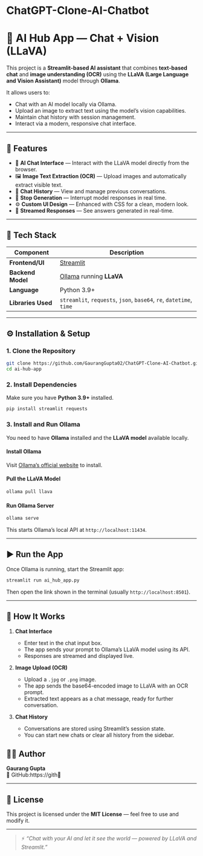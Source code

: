 # ChatGPT-Clone-AI-Chatbot
# 🤖 AI Hub App — Chat + Vision (LLaVA)

This project is a **Streamlit-based AI assistant** that combines **text-based chat** and **image understanding (OCR)** using the **LLaVA (Large Language and Vision Assistant)** model through **Ollama**.

It allows users to:
- Chat with an AI model locally via Ollama.
- Upload an image to extract text using the model’s vision capabilities.
- Maintain chat history with session management.
- Interact via a modern, responsive chat interface.

---

## 🌟 Features

- 🧠 **AI Chat Interface** — Interact with the LLaVA model directly from the browser.
- 🖼️ **Image Text Extraction (OCR)** — Upload images and automatically extract visible text.
- 💬 **Chat History** — View and manage previous conversations.
- 🛑 **Stop Generation** — Interrupt model responses in real time.
- ⚙️ **Custom UI Design** — Enhanced with CSS for a clean, modern look.
- 🚀 **Streamed Responses** — See answers generated in real-time.

---

## 🧩 Tech Stack

| Component | Description |
|------------|-------------|
| **Frontend/UI** | [Streamlit](https://streamlit.io) |
| **Backend Model** | [Ollama](https://ollama.ai) running **LLaVA** |
| **Language** | Python 3.9+ |
| **Libraries Used** | `streamlit`, `requests`, `json`, `base64`, `re`, `datetime`, `time` |

---

## ⚙️ Installation & Setup

### 1. Clone the Repository
```bash
git clone https://github.com/GaurangGupta02/ChatGPT-Clone-AI-Chatbot.git
cd ai-hub-app
```

### 2. Install Dependencies
Make sure you have **Python 3.9+** installed.

```bash
pip install streamlit requests
```

### 3. Install and Run Ollama
You need to have **Ollama** installed and the **LLaVA model** available locally.

#### Install Ollama
Visit [Ollama’s official website](https://ollama.ai) to install.

#### Pull the LLaVA Model
```bash
ollama pull llava
```

#### Run Ollama Server
```bash
ollama serve
```

This starts Ollama’s local API at `http://localhost:11434`.

---

## ▶️ Run the App

Once Ollama is running, start the Streamlit app:

```bash
streamlit run ai_hub_app.py
```

Then open the link shown in the terminal (usually `http://localhost:8501`).

---

## 🧠 How It Works

1. **Chat Interface**  
   - Enter text in the chat input box.  
   - The app sends your prompt to Ollama’s LLaVA model using its API.  
   - Responses are streamed and displayed live.

2. **Image Upload (OCR)**  
   - Upload a `.jpg` or `.png` image.  
   - The app sends the base64-encoded image to LLaVA with an OCR prompt.  
   - Extracted text appears as a chat message, ready for further conversation.

3. **Chat History**  
   - Conversations are stored using Streamlit’s session state.  
   - You can start new chats or clear all history from the sidebar.

## 🧑‍💻 Author

**Gaurang Gupta**  
💼 GitHub:https://gith📧   

---

## 📜 License

This project is licensed under the **MIT License** — feel free to use and modify it.

---

> ⚡ *“Chat with your AI and let it see the world — powered by LLaVA and Streamlit.”*
